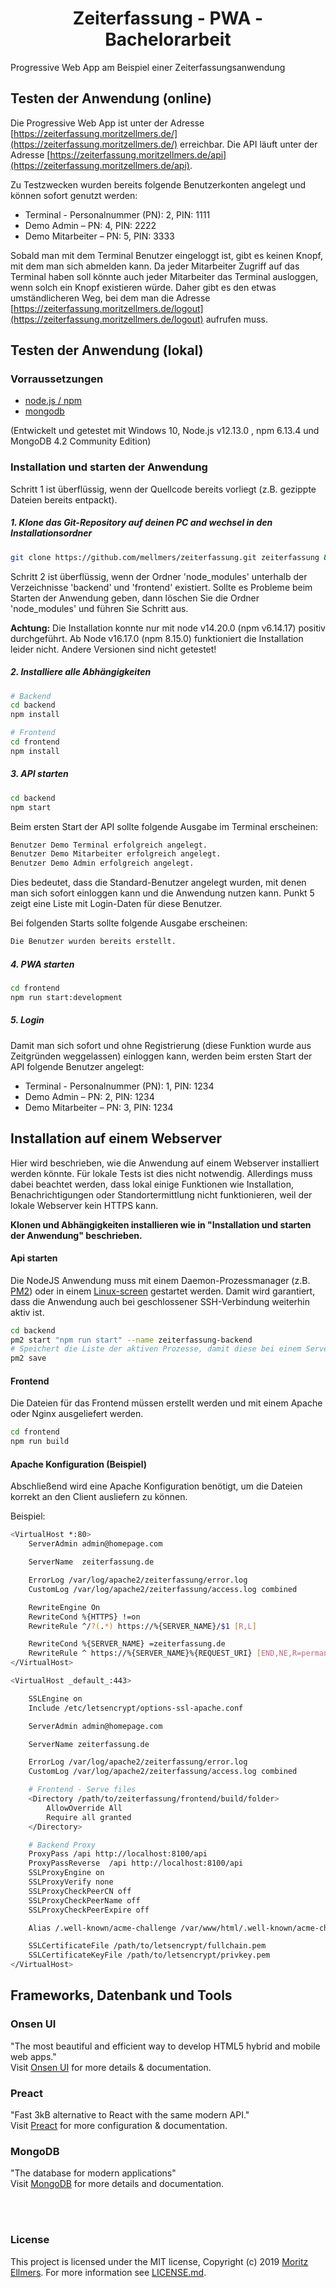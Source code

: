 <h1 style="text-align:center">Zeiterfassung - PWA - Bachelorarbeit</h1>

Progressive Web App am Beispiel einer Zeiterfassungsanwendung

## Testen der Anwendung (online)

Die Progressive Web App ist unter der Adresse [https://zeiterfassung.moritzellmers.de/](https://zeiterfassung.moritzellmers.de/) erreichbar.
Die API läuft unter der Adresse [https://zeiterfassung.moritzellmers.de/api](https://zeiterfassung.moritzellmers.de/api).

Zu Testzwecken wurden bereits folgende Benutzerkonten angelegt und können sofort genutzt werden:
* Terminal - Personalnummer (PN): 2, PIN: 1111
* Demo Admin – PN: 4, PIN: 2222
* Demo Mitarbeiter – PN: 5, PIN: 3333

Sobald man mit dem Terminal Benutzer eingeloggt ist, gibt es keinen Knopf, mit dem man sich abmelden kann. Da jeder Mitarbeiter Zugriff auf das Terminal haben soll
könnte auch jeder Mitarbeiter das Terminal ausloggen, wenn solch ein Knopf existieren würde. Daher gibt es den etwas umständlicheren Weg, bei dem man die Adresse 
[https://zeiterfassung.moritzellmers.de/logout](https://zeiterfassung.moritzellmers.de/logout) aufrufen muss.

## Testen der Anwendung (lokal)

### Vorraussetzungen
* [node.js / npm](https://nodejs.org/en/)
* [mongodb](https://www.mongodb.com/)

(Entwickelt und getestet mit Windows 10, Node.js v12.13.0 , npm 6.13.4 und MongoDB 4.2 Community Edition)

### Installation und starten der Anwendung
Schritt 1 ist überflüssig, wenn der Quellcode bereits vorliegt (z.B. gezippte Dateien bereits entpackt).

##### 1. Klone das Git-Repository auf deinen PC and wechsel in den Installationsordner
```bash
git clone https://github.com/mellmers/zeiterfassung.git zeiterfassung && cd zeiterfassung
```
  
Schritt 2 ist überflüssig, wenn der Ordner 'node_modules' unterhalb der Verzeichnisse 'backend' und 'frontend' existiert.
Sollte es Probleme beim Starten der Anwendung geben, dann löschen Sie die Ordner 'node_modules' und führen Sie Schritt aus.

**Achtung:** Die Installation konnte nur mit node v14.20.0 (npm v6.14.17) positiv durchgeführt. Ab Node v16.17.0 (npm 8.15.0) funktioniert die Installation leider nicht. Andere Versionen sind nicht getestet!

##### 2. Installiere alle Abhängigkeiten
```bash
# Backend
cd backend
npm install

# Frontend
cd frontend
npm install
```

##### 3. API starten
```bash
cd backend
npm start
```

Beim ersten Start der API sollte folgende Ausgabe im Terminal erscheinen:
```bash
Benutzer Demo Terminal erfolgreich angelegt.
Benutzer Demo Mitarbeiter erfolgreich angelegt.
Benutzer Demo Admin erfolgreich angelegt.
```

Dies bedeutet, dass die Standard-Benutzer angelegt wurden, mit denen man sich sofort einloggen kann und die Anwendung nutzen kann.
Punkt 5 zeigt eine Liste mit Login-Daten für diese Benutzer.

Bei folgenden Starts sollte folgende Ausgabe erscheinen:
```bash
Die Benutzer wurden bereits erstellt.
```

##### 4. PWA starten
```bash
cd frontend
npm run start:development
```

##### 5. Login
Damit man sich sofort und ohne Registrierung (diese Funktion wurde aus Zeitgründen weggelassen) einloggen kann,
werden beim ersten Start der API folgende Benutzer angelegt:
* Terminal - Personalnummer (PN): 1, PIN: 1234
* Demo Admin – PN: 2, PIN: 1234
* Demo Mitarbeiter – PN: 3, PIN: 1234

## Installation auf einem Webserver
Hier wird beschrieben, wie die Anwendung auf einem Webserver installiert werden könnte.
Für lokale Tests ist dies nicht notwendig. Allerdings muss dabei beachtet werden, dass lokal einige
Funktionen wie Installation, Benachrichtigungen oder Standortermittlung nicht funktionieren,
weil der lokale Webserver kein HTTPS kann.

**Klonen und Abhängigkeiten installieren wie in "Installation und starten der Anwendung" beschrieben.**

#### Api starten
Die NodeJS Anwendung muss mit einem Daemon-Prozessmanager (z.B. [PM2](https://pm2.keymetrics.io/)) oder in einem [Linux-screen](https://wiki.ubuntuusers.de/Screen/) gestartet werden. Damit wird garantiert, dass die Anwendung auch bei geschlossener SSH-Verbindung weiterhin aktiv ist.
```bash
cd backend
pm2 start "npm run start" --name zeiterfassung-backend
# Speichert die Liste der aktiven Prozesse, damit diese bei einem Serverneustart geladen werden
pm2 save
```

#### Frontend
Die Dateien für das Frontend müssen erstellt werden und mit einem Apache oder Nginx ausgeliefert werden.
```bash
cd frontend
npm run build
```

#### Apache Konfiguration (Beispiel)
Abschließend wird eine Apache Konfiguration benötigt, um die Dateien korrekt an den Client ausliefern zu können.

Beispiel:
```bash
<VirtualHost *:80>
    ServerAdmin admin@homepage.com

    ServerName  zeiterfassung.de

    ErrorLog /var/log/apache2/zeiterfassung/error.log
    CustomLog /var/log/apache2/zeiterfassung/access.log combined

    RewriteEngine On
    RewriteCond %{HTTPS} !=on
    RewriteRule ^/?(.*) https://%{SERVER_NAME}/$1 [R,L]

    RewriteCond %{SERVER_NAME} =zeiterfassung.de
    RewriteRule ^ https://%{SERVER_NAME}%{REQUEST_URI} [END,NE,R=permanent]
</VirtualHost>

<VirtualHost _default_:443>

    SSLEngine on
    Include /etc/letsencrypt/options-ssl-apache.conf

    ServerAdmin admin@homepage.com

    ServerName zeiterfassung.de

    ErrorLog /var/log/apache2/zeiterfassung/error.log
    CustomLog /var/log/apache2/zeiterfassung/access.log combined

    # Frontend - Serve files
    <Directory /path/to/zeiterfassung/frontend/build/folder>
        AllowOverride All
        Require all granted
    </Directory>

    # Backend Proxy
    ProxyPass /api http://localhost:8100/api
    ProxyPassReverse  /api http://localhost:8100/api
    SSLProxyEngine on
    SSLProxyVerify none
    SSLProxyCheckPeerCN off
    SSLProxyCheckPeerName off
    SSLProxyCheckPeerExpire off

    Alias /.well-known/acme-challenge /var/www/html/.well-known/acme-challenge

    SSLCertificateFile /path/to/letsencrypt/fullchain.pem
    SSLCertificateKeyFile /path/to/letsencrypt/privkey.pem
</VirtualHost>
```


## Frameworks, Datenbank und Tools

### Onsen UI
"The most beautiful and efficient way to develop HTML5 hybrid and mobile web apps." <br/>
Visit [Onsen UI](https://onsen.io/) for more details & documentation.

### Preact
"Fast 3kB alternative to React with the same modern API." <br/>
Visit [Preact](https://preactjs.com/) for more configuration & documentation.

### MongoDB
"The database for modern applications" <br/>
Visit [MongoDB](https://www.mongodb.com/) for more details and documentation.

<br />
<br />

### License
This project is licensed under the MIT license, Copyright (c) 2019 [Moritz Ellmers](https://moritzellmers.de). For more information see [LICENSE.md](https://github.com/mellmers/zeiterfassung/blob/master/LICENSE.md).  
